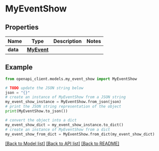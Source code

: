 # MyEventShow


## Properties

Name | Type | Description | Notes
------------ | ------------- | ------------- | -------------
**data** | [**MyEvent**](MyEvent.md) |  | 

## Example

```python
from openapi_client.models.my_event_show import MyEventShow

# TODO update the JSON string below
json = "{}"
# create an instance of MyEventShow from a JSON string
my_event_show_instance = MyEventShow.from_json(json)
# print the JSON string representation of the object
print(MyEventShow.to_json())

# convert the object into a dict
my_event_show_dict = my_event_show_instance.to_dict()
# create an instance of MyEventShow from a dict
my_event_show_from_dict = MyEventShow.from_dict(my_event_show_dict)
```
[[Back to Model list]](../README.md#documentation-for-models) [[Back to API list]](../README.md#documentation-for-api-endpoints) [[Back to README]](../README.md)



